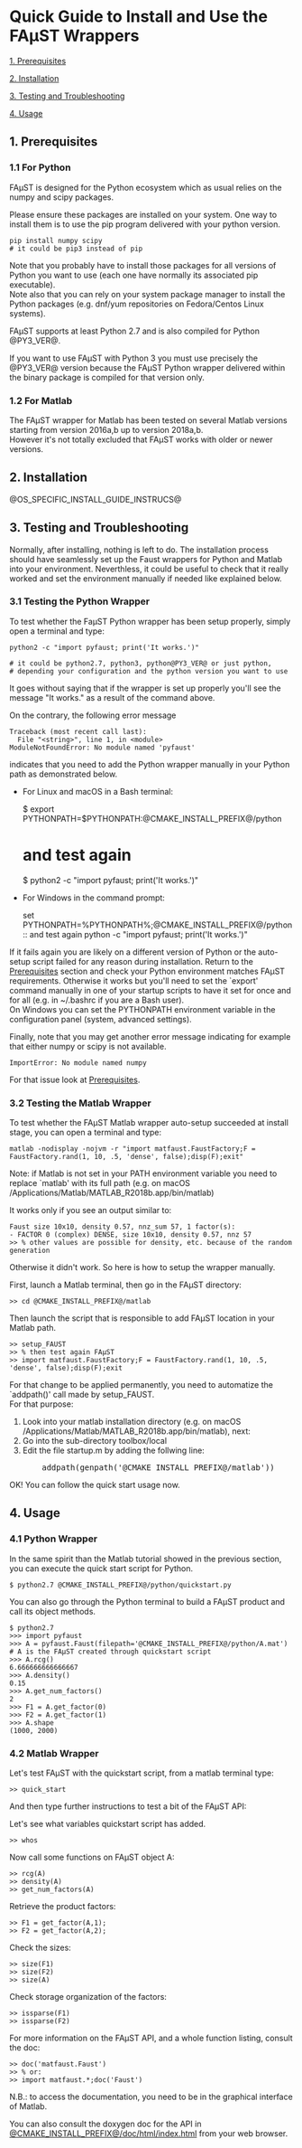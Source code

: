 # Quick Guide to Install and Use the FAµST Wrappers

[1. Prerequisites](#prerequisites)

[2. Installation](#installation)

[3. Testing and Troubleshooting](#installation_testing)

[4. Usage](#usage)

## <a name="prerequisites">1. Prerequisites<a/>

### 1.1 For Python

FAµST is designed for the Python ecosystem which as usual relies on the numpy and scipy packages.

Please ensure these packages are installed on your system. One way to install them is to use the pip program delivered with your python version.

	pip install numpy scipy
	# it could be pip3 instead of pip

Note that you probably have to install those packages for all versions of Python you want to use (each one have normally its associated pip executable).<br/>
Note also that you can rely on your system package manager to install the Python packages (e.g. dnf/yum repositories on Fedora/Centos Linux systems).

FAµST supports at least Python 2.7 and is also compiled for Python @PY3_VER@.

If you want to use FAµST with Python 3 you must use precisely the @PY3_VER@ version because the FAµST Python wrapper delivered within the binary package is compiled for that version only.


### 1.2 For Matlab

The FAµST wrapper for Matlab has been tested on several Matlab versions starting from version 2016a,b up to version 2018a,b.<br/>
However it's not totally excluded that FAµST works with older or newer versions.

## <a name="installation"> 2. Installation</a>

@OS_SPECIFIC_INSTALL_GUIDE_INSTRUCS@

## <a name="installation_testing">3. Testing and Troubleshooting<a/>

Normally, after installing, nothing is left to do. The installation process should have seamlessly set up the Faust wrappers for Python and Matlab into your environment.
Neverthless, it could be useful to check that it really worked and set the environment manually if needed like explained below.


### 3.1 Testing the Python Wrapper

To test whether the FaµST Python wrapper has been setup properly, simply open a terminal and type:

	python2 -c "import pyfaust; print('It works.')"

	# it could be python2.7, python3, python@PY3_VER@ or just python,
	# depending your configuration and the python version you want to use

It goes without saying that if the wrapper is set up properly you'll see the message "It works." as a result of the command above.

On the contrary, the following error message

	Traceback (most recent call last):
	  File "<string>", line 1, in <module>
	ModuleNotFoundError: No module named 'pyfaust'

indicates that you need to add the Python wrapper manually in your Python path as demonstrated below.

- For Linux and macOS in a Bash terminal:

	$ export PYTHONPATH=$PYTHONPATH:@CMAKE_INSTALL_PREFIX@/python
	# and test again
	$ python2 -c "import pyfaust; print('It works.')"

- For Windows in the command prompt:

	set PYTHONPATH=%PYTHONPATH%;@CMAKE_INSTALL_PREFIX@/python
	:: and test again
	python -c "import pyfaust; print('It works.')"

If it fails again you are likely on a different version of Python or the auto-setup script failed for any reason during installation. Return to the [Prerequisites](#prerequisites) section and check your Python environment matches FAµST requirements.
Otherwise it works but you'll need to set the `export' command manually in one of your startup scripts to have it set for once and for all (e.g. in ~/.bashrc if you are a Bash user).
<br/>On Windows you can set the PYTHONPATH environment variable in the configuration panel (system, advanced settings).

Finally, note that you may get another error message indicating for example that either numpy or scipy is not available.

	ImportError: No module named numpy

For that issue look at [Prerequisites](#prerequisites).

### 3.2 Testing the Matlab Wrapper

To test whether the FAµST Matlab wrapper auto-setup succeeded at install stage, you can open a terminal and type:

	matlab -nodisplay -nojvm -r "import matfaust.FaustFactory;F = FaustFactory.rand(1, 10, .5, 'dense', false);disp(F);exit"

Note: if Matlab is not set in your PATH environment variable you need to replace `matlab' with its full path
	(e.g. on macOS /Applications/Matlab/MATLAB_R2018b.app/bin/matlab)

It works only if you see an output similar to:

	Faust size 10x10, density 0.57, nnz_sum 57, 1 factor(s):
	- FACTOR 0 (complex) DENSE, size 10x10, density 0.57, nnz 57
	>> % other values are possible for density, etc. because of the random generation

Otherwise it didn't work. So here is how to setup the wrapper manually.

First, launch a Matlab terminal, then go in the FAµST directory:

	>> cd @CMAKE_INSTALL_PREFIX@/matlab

Then launch the script that is responsible to add FAµST location in your Matlab path.

	>> setup_FAUST
	>> % then test again FAµST
	>> import matfaust.FaustFactory;F = FaustFactory.rand(1, 10, .5, 'dense', false);disp(F);exit

For that change to be applied permanently, you need to automatize the `addpath()' call made by setup_FAUST.<br/>
For that purpose:

<ol>
<li>Look into your matlab installation directory (e.g. on macOS /Applications/Matlab/MATLAB_R2018b.app/bin/matlab), next:
<li>Go into the sub-directory toolbox/local
<li>Edit the file startup.m by adding the follwing line:
<pre>
	addpath(genpath('@CMAKE_INSTALL_PREFIX@/matlab'))
</pre>
</ol>
OK! You can follow the quick start usage now.


## <a name="usage">4. Usage<a/>

### 4.1 Python Wrapper

In the same spirit than the Matlab tutorial showed in the previous section, you can execute the quick start script for Python.

	$ python2.7 @CMAKE_INSTALL_PREFIX@/python/quickstart.py

You can also go through the Python terminal to build a FAµST product and call its object methods.

	$ python2.7
	>>> import pyfaust
	>>> A = pyfaust.Faust(filepath='@CMAKE_INSTALL_PREFIX@/python/A.mat') # A is the FAµST created through quickstart script
	>>> A.rcg()
	6.666666666666667
	>>> A.density()
	0.15
	>>> A.get_num_factors()
	2
	>>> F1 = A.get_factor(0)
	>>> F2 = A.get_factor(1)
	>>> A.shape
	(1000, 2000)

### 4.2 Matlab Wrapper

Let's test FAµST with the quickstart script, from a matlab terminal type:

	>> quick_start

And then type further instructions to test a bit of the FAµST API:

Let's see what variables quickstart script has added.

	>> whos

Now call some functions on FAµST object A:

	>> rcg(A)
	>> density(A)
	>> get_num_factors(A)

Retrieve the product factors:

	>> F1 = get_factor(A,1);
	>> F2 = get_factor(A,2);

Check the sizes:

	>> size(F1)
	>> size(F2)
	>> size(A)

Check storage organization of the factors:

	>> issparse(F1)
	>> issparse(F2)

For more information on the FAµST API, and a whole function listing, consult the doc:

	>> doc('matfaust.Faust')
	>> % or:
	>> import matfaust.*;doc('Faust')

N.B.: to access the documentation, you need to be in the graphical interface of Matlab.

You can also consult the doxygen doc for the API in [@CMAKE_INSTALL_PREFIX@/doc/html/index.html](file://@CMAKE_INSTALL_PREFIX@/doc/html/index.html) from your web browser.



